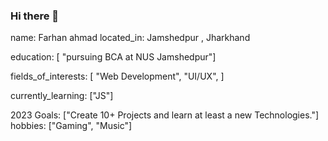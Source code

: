 ### Hi there 👋
name: Farhan ahmad
located_in: Jamshedpur , Jharkhand

education:
  [
    "pursuing BCA at NUS Jamshedpur"]

fields_of_interests:
  [
    "Web Development",
    "UI/UX",
  ]
  
currently_learning: ["JS"]

2023 Goals: ["Create 10+ Projects and learn at least a new Technologies."]
hobbies: ["Gaming", "Music"]
